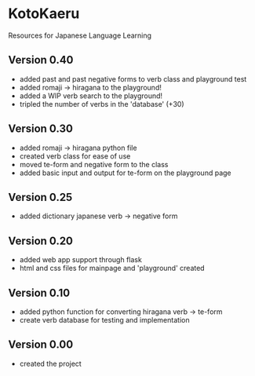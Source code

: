 # KotoKaeru
Resources for Japanese Language Learning 

## Version 0.40
- added past and past negative forms to verb class and playground test
- added romaji -> hiragana to the playground!
- added a WIP verb search to the playground!
- tripled the number of verbs in the 'database' (+30)

## Version 0.30
- added romaji -> hiragana python file
- created verb class for ease of use
- moved te-form and negative form to the class
- added basic input and output for te-form on the playground page

## Version 0.25
- added dictionary japanese verb -> negative form

## Version 0.20
- added web app support through flask
- html and css files for mainpage and 'playground' created

## Version 0.10
- added python function for converting hiragana verb -> te-form
- create verb database for testing and implementation  

## Version 0.00
- created the project


